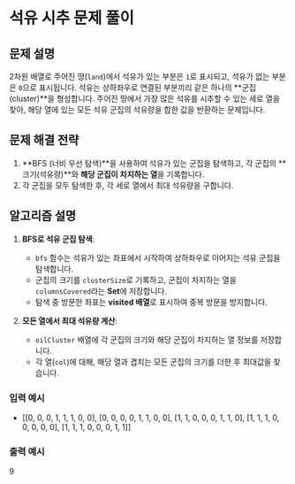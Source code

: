 # 석유 시추 문제 풀이

## 문제 설명

2차원 배열로 주어진 땅(`land`)에서 석유가 있는 부분은 `1`로 표시되고, 석유가 없는 부분은 `0`으로 표시됩니다. 석유는 상하좌우로 연결된 부분끼리 같은 하나의 **군집(cluster)**을 형성합니다. 주어진 땅에서 가장 많은 석유를 시추할 수 있는 세로 열을 찾아, 해당 열에 있는 모든 석유 군집의 석유량을 합한 값을 반환하는 문제입니다.

## 문제 해결 전략

1. **BFS (너비 우선 탐색)**을 사용하여 석유가 있는 군집을 탐색하고, 각 군집의 **크기(석유량)**와 **해당 군집이 차지하는 열**을 기록합니다.
2. 각 군집을 모두 탐색한 후, 각 세로 열에서 최대 석유량을 구합니다.

## 알고리즘 설명

1. **BFS로 석유 군집 탐색**:
    - `bfs` 함수는 석유가 있는 좌표에서 시작하여 상하좌우로 이어지는 석유 군집을 탐색합니다.
    - 군집의 크기를 `clusterSize`로 기록하고, 군집이 차지하는 열을 `columnsCovered`라는 **Set**에 저장합니다.
    - 탐색 중 방문한 좌표는 **visited 배열**로 표시하여 중복 방문을 방지합니다.

2. **모든 열에서 최대 석유량 계산**:
    - `oilCluster` 배열에 각 군집의 크기와 해당 군집이 차지하는 열 정보를 저장합니다.
    - 각 열(`col`)에 대해, 해당 열과 겹치는 모든 군집의 크기를 더한 후 최대값을 찾습니다.

### 입력 예시
- [[0, 0, 0, 1, 1, 1, 0, 0], [0, 0, 0, 0, 1, 1, 0, 0], [1, 1, 0, 0, 0, 1, 1, 0], [1, 1, 1, 0, 0, 0, 0, 0], [1, 1, 1, 0, 0, 0, 1, 1]]


### 출력 예시
9
